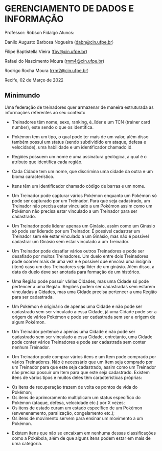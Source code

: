 # GERENCIAMENTO DE DADOS E INFORMAÇÃO

Professor: Robson Fidalgo
Alunos: 

Danilo Augusto Barbosa Nogueira (dabn@cin.ufpe.br)

Filipe Baptistella Vieira (fbv@cin.ufpe.br)

Rafael do Nascimento Moura (rnm4@cin.ufpe.br)

Rodrigo Rocha Moura (rrm2@cin.ufpe.br)

Recife, 02 de Março de 2022

## Minimundo

Uma federação de treinadores quer armazenar de maneira estruturada as informações referentes ao seu contexto.

* Treinadores têm nome, sexo, ranking, é_líder e um TCN (trainer card number), este sendo o que os identifica.

* Pokémon tem um tipo, o qual pode ter mais de um valor, além disso também possui um status (sendo subdividido em ataque, defesa e velocidade), uma habilidade e um identificador chamado id.

* Regiões possuem um nome e uma assinatura geológica, a qual é o atributo que identifica cada região.

*	Cada Cidade tem um nome, que discrimina uma cidade da outra e um bioma característico.

*	Itens têm um identificador chamado código de barras e um nome.

*	Um Treinador pode capturar vários Pokémon enquanto um Pokémon só pode ser capturado por um Treinador. Para que seja cadastrado, um Treinador não precisa estar vinculado a um Pokémon assim como um Pokémon não precisa estar vinculado a um Treinador para ser cadastrado.

*	Um Treinador pode liderar apenas um Ginásio, assim como um Ginásio só pode ser liderado por um Treinador. É possível cadastrar um Treinador sem ele estar vinculado a um Ginásio, mas não é possível cadastrar um Ginásio sem estar vinculado a um Treinador.

*	Um Treinador pode desafiar vários outros Treinadores e pode ser desafiado por muitos Treinadores. Um duelo entre dois Treinadores pode ocorrer mais de uma vez e é possível que envolva uma insígnia (item) caso um dos Treinadores seja líder de um ginásio. Além disso, a data do duelo deve ser anotada para formação de um histórico.

*	Uma Região pode possuir várias Cidades, mas uma Cidade só pode pertencer a uma Região. Regiões podem ser cadastradas sem estarem vinculadas a Cidades, mas uma Cidade precisa pertencer a uma Região para ser cadastrada.

*	Um Pokémon é originário de apenas uma Cidade e não pode ser cadastrado sem ser vinculado a essa Cidade, já uma Cidade pode ser a origem de vários Pokémon e pode ser cadastrada sem ser a origem de algum Pokémon.

*	Um Treinador pertence a apenas uma Cidade e não pode ser cadastrado sem ser vinculado a essa Cidade, entretanto, uma Cidade pode conter vários Treinadores e pode ser cadastrada sem conter nenhum Treinador.

*	Um Treinador pode comprar vários itens e um Item pode comprado por vários Treinadores. Não é necessário que um Item seja comprado por um Treinador para que este seja cadastrado, assim como um Treinador não precisa possuir um Item para que este seja cadastrado. Existem itens de vários tipos e muitos deles têm características próprias:
  - Os itens de recuperação trazem de volta os pontos de vida do Pokémon; 
  -	Os itens de aprimoramento multiplicam um status específico do Pokémon (ataque, defesa, velocidade etc.) por X vezes; 
  -	Os itens de estado curam um estado específico de um Pokémon (envenenamento, paralização, congelamento etc.); 
  -	Os itens de movimento servem para ensinar um movimento a um Pokémon. 
*	Existem itens que não se encaixam em nenhuma dessas classificações como a Pokébola, além de que alguns itens podem estar em mais de uma categoria.
